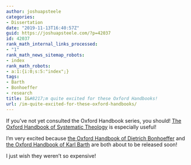 ```yaml
---
author: joshuapsteele
categories:
- Dissertation
date: "2019-11-13T16:40:57Z"
guid: https://joshuapsteele.com/?p=42037
id: 42037
rank_math_internal_links_processed:
- "1"
rank_math_news_sitemap_robots:
- index
rank_math_robots:
- a:1:{i:0;s:5:"index";}
tags:
- Barth
- Bonhoeffer
- research
title: I&#8217;m quite excited for these Oxford Handbooks!
url: /im-quite-excited-for-these-oxford-handbooks/
---
```


If you’ve not yet consulted the Oxford Handbook series, you should! [The Oxford Handbook of Systematic Theology](https://amzn.to/32MEHGy) is especially useful!

I’m very excited because [the Oxford Handbook of Dietrich Bonhoeffer](https://global.oup.com/academic/product/the-oxford-handbook-of-dietrich-bonhoeffer-9780198753179?cc=us&lang=en&) and [the Oxford Handbook of Karl Barth](https://global.oup.com/academic/product/the-oxford-handbook-of-karl-barth-9780199689781?cc=us&lang=en&) are both about to be released soon!

I just wish they weren’t so expensive!